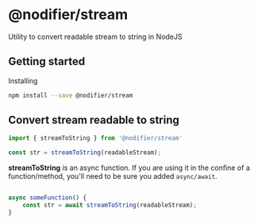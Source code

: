 # @nodifier/stream
Utility to convert readable stream to string in NodeJS

## Getting started

Installing
```bash
npm install --save @nodifier/stream
```

## Convert stream readable to string

```typescript
import { streamToString } from '@nodifier/stream'

const str = streamToString(readableStream);
```

**streamToString** is an async function. If you are using it in the confine of a function/method, you'll need to be sure you added `async/await`.

```typescript

async someFunction() {
    const str = await streamToString(readableStream);
}
```